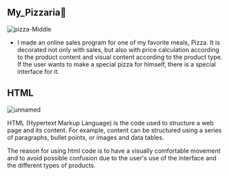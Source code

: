 ## My_Pizzaria:pinched_fingers:
![pizza-Middle](https://user-images.githubusercontent.com/96830201/175776957-d1a21658-c20d-4488-ae4c-0485a812e483.png)

* I made an online sales program for one of my favorite meals, Pizza. It is decorated not only with sales, but also with price calculation according to the product content and visual content according to the product type. If the user wants to make a special pizza for himself, there is a special interface for it.


## HTML 
![unnamed](https://user-images.githubusercontent.com/96830201/175776665-b85e2192-2e92-4ee8-80d2-34b35181e64c.png) 

HTML (Hypertext Markup Language) is the code used to structure a web page and its content. For example, content can be structured using a series of paragraphs, bullet points, or images and data tables.

The reason for using html code is to have a visually comfortable movement and to avoid possible confusion due to the user's use of the interface and the different types of products.




